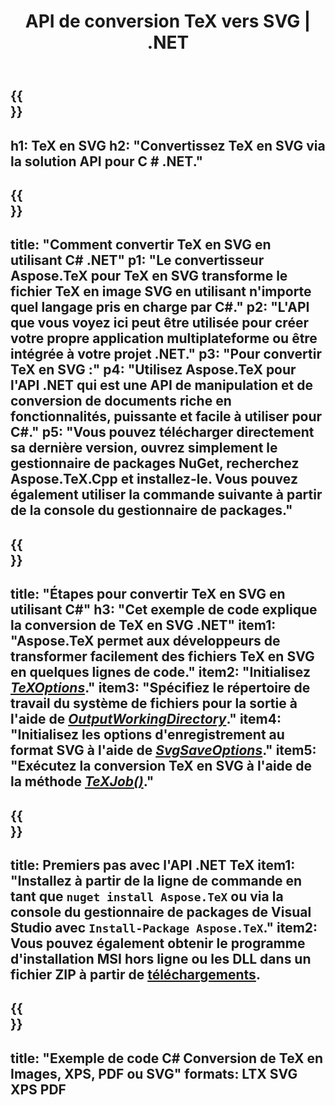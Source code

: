 ﻿---
translation: true
template: /_templates/_conversion-child-net.md
title: API de conversion TeX vers SVG | .NET
description: Fonctionnalité de conversion TeX vers SVG. Intégrez cette bibliothèque .NET sur site dans votre projet ou utilisez des applications multiplateformes pour convertir TeX en SVG.
keywords: tex vers svg api net, tex2svg intègre c#
url: /net/conversion/tex-to-svg/
family: tex
platformtag: net
feature: conversion
informat: TEX
outformat: SVG
otherformats: BMP PNG JPEG TIFF PDF XPS
---


{{<section banner>}}
---
h1: TeX en SVG
h2: "Convertissez TeX en SVG via la solution API pour C # .NET."
---

{{<section overview>}}
---
title: "Comment convertir TeX en SVG en utilisant C# .NET"
p1: "Le convertisseur Aspose.TeX pour TeX en SVG transforme le fichier TeX en image SVG en utilisant n'importe quel langage pris en charge par C#."
p2: "L'API que vous voyez ici peut être utilisée pour créer votre propre application multiplateforme ou être intégrée à votre projet .NET."
p3: "Pour convertir TeX en SVG :"
p4: "Utilisez Aspose.TeX pour l'API .NET qui est une API de manipulation et de conversion de documents riche en fonctionnalités, puissante et facile à utiliser pour C#."
p5: "Vous pouvez télécharger directement sa dernière version, ouvrez simplement le gestionnaire de packages NuGet, recherchez Aspose.TeX.Cpp et installez-le. Vous pouvez également utiliser la commande suivante à partir de la console du gestionnaire de packages."
---

{{<section feature1>}}
---
title: "Étapes pour convertir TeX en SVG en utilisant C#"
h3: "Cet exemple de code explique la conversion de TeX en SVG .NET"
item1: "Aspose.TeX permet aux développeurs de transformer facilement des fichiers TeX en SVG en quelques lignes de code."
item2: "Initialisez [*TeXOptions*](https://reference.aspose.com/tex/net/aspose.tex/texoptions/)."
item3: "Spécifiez le répertoire de travail du système de fichiers pour la sortie à l'aide de [*OutputWorkingDirectory*](https://reference.aspose.com/tex/net/aspose.tex/texoptions/outputworkingdirectory/)."
item4: "Initialisez les options d'enregistrement au format SVG à l'aide de [*SvgSaveOptions*](https://reference.aspose.com/tex/net/aspose.tex.presentation.image/svgsaveoptions/)."
item5: "Exécutez la conversion TeX en SVG à l'aide de la méthode [*TeXJob()*](https://reference.aspose.com/tex/net/aspose.tex/texjob/)."
---

{{<section feature2>}}
---
title: Premiers pas avec l'API .NET TeX
item1: "Installez à partir de la ligne de commande en tant que ```nuget install Aspose.TeX``` ou via la console du gestionnaire de packages de Visual Studio avec ```Install-Package Aspose.TeX```."
item2: Vous pouvez également obtenir le programme d'installation MSI hors ligne ou les DLL dans un fichier ZIP à partir de [téléchargements](https://releases.aspose.com/tex/net).
---

{{<section widget>}}
---
title: "Exemple de code C# Conversion de TeX en Images, XPS, PDF ou SVG"
formats: LTX SVG XPS PDF
---